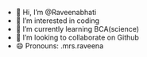 - 👋 Hi, I’m @Raveenabhati
- 👀 I’m interested in coding
- 🌱 I’m currently learning BCA(science)
- 💞️ I’m looking to collaborate on Github
- 😄 Pronouns: .mrs.raveena

<!---
Raveenabhati/Raveenabhati is a ✨ special ✨ repository because its `README.md` (this file) appears on your GitHub profile.
You can click the Preview link to take a look at your changes.
--->
